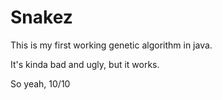 # Snakez

This is my first working genetic algorithm in java.

It's kinda bad and ugly, but it works.

So yeah, 10/10
